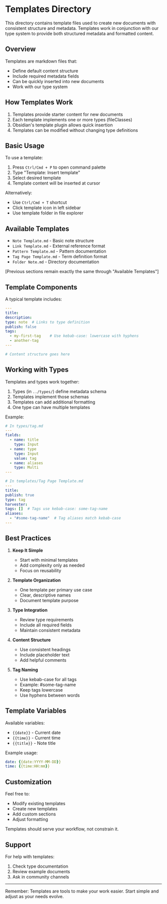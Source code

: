 # Templates Directory

This directory contains template files used to create new documents with consistent structure and metadata. Templates work in conjunction with our type system to provide both structured metadata and formatted content.

## Overview

Templates are markdown files that:
- Define default content structure
- Include required metadata fields
- Can be quickly inserted into new documents
- Work with our type system

## How Templates Work

1. Templates provide starter content for new documents
2. Each template implements one or more types (fileClasses)
3. Obsidian's template plugin allows quick insertion
4. Templates can be modified without changing type definitions

## Basic Usage

To use a template:
1. Press `Ctrl/Cmd + P` to open command palette
2. Type "Template: Insert template"
3. Select desired template
4. Template content will be inserted at cursor

Alternatively:
- Use `Ctrl/Cmd + T` shortcut
- Click template icon in left sidebar
- Use template folder in file explorer

## Available Templates

- `Note Template.md` - Basic note structure
- `Link Template.md` - External reference format
- `Pattern Template.md` - Pattern documentation
- `Tag Page Template.md` - Term definition format
- `Folder Note.md` - Directory documentation

[Previous sections remain exactly the same through "Available Templates"]

## Template Components

A typical template includes:

```yaml
---
title: 
description: 
type: note  # Links to type definition
publish: false
tags:
  - my-first-tag    # Use kebab-case: lowercase with hyphens
  - another-tag
---

# Content structure goes here
```

## Working with Types

Templates and types work together:

1. Types (in `../types/`) define metadata schema
2. Templates implement those schemas
3. Templates can add additional formatting
4. One type can have multiple templates

Example:
```yaml
# In types/tag.md
---
fields:
  - name: title
    type: Input
  - name: type
    type: Input
    value: tag
  - name: aliases
    type: Multi
---

# In templates/Tag Page Template.md
---
title: 
publish: true
type: tag
harvester: 
tags: []  # Tags use kebab-case: some-tag-name
aliases:
  - "#some-tag-name"  # Tag aliases match kebab-case
---
```

## Best Practices

1. **Keep It Simple**
   - Start with minimal templates
   - Add complexity only as needed
   - Focus on reusability

2. **Template Organization**
   - One template per primary use case
   - Clear, descriptive names
   - Document template purpose

3. **Type Integration**
   - Review type requirements
   - Include all required fields
   - Maintain consistent metadata

4. **Content Structure**
   - Use consistent headings
   - Include placeholder text
   - Add helpful comments

5. **Tag Naming**
   - Use kebab-case for all tags
   - Example: #some-tag-name
   - Keep tags lowercase
   - Use hyphens between words

## Template Variables

Available variables:
- `{{date}}` - Current date
- `{{time}}` - Current time
- `{{title}}` - Note title

Example usage:
```yaml
date: {{date:YYYY-MM-DD}}
time: {{time:HH:mm}}
```

## Customization

Feel free to:
- Modify existing templates
- Create new templates
- Add custom sections
- Adjust formatting

Templates should serve your workflow, not constrain it.

## Support

For help with templates:
1. Check type documentation
2. Review example documents
3. Ask in community channels

---

Remember: Templates are tools to make your work easier. Start simple and adjust as your needs evolve.